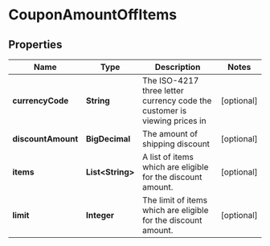 

# CouponAmountOffItems


## Properties

| Name | Type | Description | Notes |
|------------ | ------------- | ------------- | -------------|
|**currencyCode** | **String** | The ISO-4217 three letter currency code the customer is viewing prices in |  [optional] |
|**discountAmount** | **BigDecimal** | The amount of shipping discount |  [optional] |
|**items** | **List&lt;String&gt;** | A list of items which are eligible for the discount amount. |  [optional] |
|**limit** | **Integer** | The limit of items which are eligible for the discount amount. |  [optional] |



